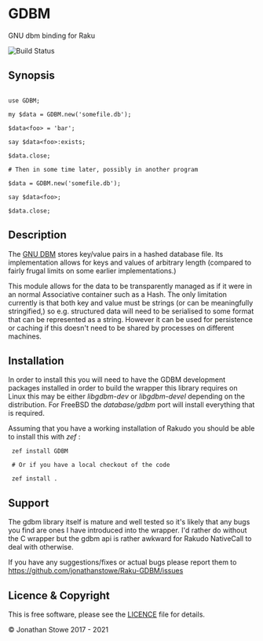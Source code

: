 # GDBM

GNU dbm binding for Raku

![Build Status](https://github.com/jonathanstowe/Raku-GDBM/workflows/CI/badge.svg)

## Synopsis

```perl6

use GDBM;

my $data = GDBM.new('somefile.db');

$data<foo> = 'bar';

say $data<foo>:exists;

$data.close;

# Then in some time later, possibly in another program

$data = GDBM.new('somefile.db');

say $data<foo>;

$data.close;

```

## Description

The [GNU DBM](http://www.gnu.org.ua/software/gdbm/) stores key/value
pairs in a hashed database file. Its implementation allows for keys
and values of arbitrary length (compared to fairly frugal limits on
some earlier implementations.)

This module allows for the data to be transparently managed as if it
were in an normal Associative container such as a Hash.  The only limitation
currently is that both key and value must be strings (or can be meaningfully
stringified,) so e.g. structured data will need to be serialised to some
format that can be represented as a string.  However it can be used for
persistence or caching if this doesn't need to be shared by processes
on different machines.

## Installation

In order to install this you will need to have the GDBM development
packages installed in order to build the wrapper this library requires
on Linux this may be either *libgdbm-dev* or *libgdbm-devel* depending
on the distribution.  For FreeBSD the *database/gdbm* port will install
everything that is required. 

Assuming that you have a working installation of Rakudo you should be able to install this with *zef* :

     zef install GDBM

     # Or if you have a local checkout of the code

     zef install .

## Support

The gdbm library itself is mature and well tested so it's likely that any
bugs you find are ones I have introduced into the wrapper.  I'd rather
do without the C wrapper but the gdbm api is rather awkward for Rakudo
NativeCall to deal with otherwise.

If you have any suggestions/fixes or actual bugs please report them to
https://github.com/jonathanstowe/Raku-GDBM/issues 

## Licence & Copyright

This is free software, please see the [LICENCE](LICENCE) file for details.

© Jonathan Stowe 2017 - 2021

